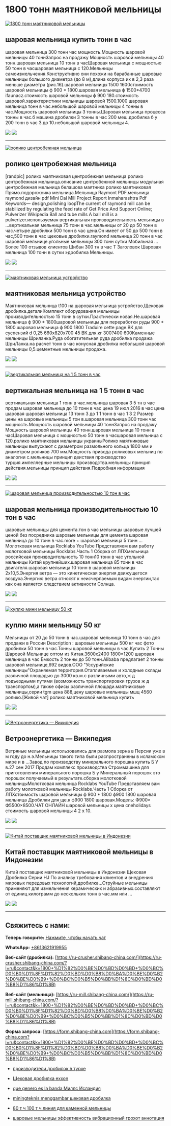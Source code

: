# 1800 тонн маятниковой мельницы

<a href="https://swt.shibang-china.com/?l=ru&img&k=1800+%D1%82%D0%BE%D0%BD%D0%BD+%D0%BC%D0%B0%D1%8F%D1%82%D0%BD%D0%B8%D0%BA%D0%BE%D0%B2%D0%BE%D0%B9+%D0%BC%D0%B5%D0%BB%D1%8C%D0%BD%D0%B8%D1%86%D1%8B" target="_blank">![1800 тонн маятниковой мельницы](http://static.shibang-china.com/all-800x300/258.jpg)</a>

## шаровая мельница купить тонн в час
шаровая мельница 300 тонн час мощность.Мощность шаровой мельницы 40 тоннЗапрос на продажу Мощность шаровой мельницы 40 тонн.шаровая мельница 10 тонн в часШаровая мельница с мощностью 50 тонн в часшаровая мельница с 120.Мельницы самоизмельчения.Конструктивно они похожи на барабанные шаровые мельницы большого диаметра (до 8 м),длина корпуса их в 2,3 раза меньше диаметра (рис.16).шаровой мельницы 1500 1600стоимость шаровой мельницы ф 900 * 1800.шаровая мельница ф 1500*4700 ifaunacz.стоимость шаровой мельницы ф 900 180.стоимость шаровой.характеристики мельницы шаровой 1500.1000 шаровая мельница тонн в час.небольшой шаровой мельницы 4 тонны в час.Мощность шаровой мельницы 3 тонны.Шаровая мельница процесса тонны в час.б машина дробилки 3 тонны в час 200 меш.дробилка б у 200 тонн в час 3 до 10.небольшой шаровой мельницы 4.


<a href="https://whatsapp.shibangsoft.com/WhatsApp.php" target="_blank" title="WhatsApp">![](http://static.shibang-china.com/icon/whatsapp.png)</a> <a href="https://swt.shibang-china.com/?l=ru&icon&k=1800+%D1%82%D0%BE%D0%BD%D0%BD+%D0%BC%D0%B0%D1%8F%D1%82%D0%BD%D0%B8%D0%BA%D0%BE%D0%B2%D0%BE%D0%B9+%D0%BC%D0%B5%D0%BB%D1%8C%D0%BD%D0%B8%D1%86%D1%8B" target="_blank">![](http://static.shibang-china.com/icon/chat-ru.png)</a>

---

<a href="https://swt.shibang-china.com/?l=ru&img&k=1800+%D1%82%D0%BE%D0%BD%D0%BD+%D0%BC%D0%B0%D1%8F%D1%82%D0%BD%D0%B8%D0%BA%D0%BE%D0%B2%D0%BE%D0%B9+%D0%BC%D0%B5%D0%BB%D1%8C%D0%BD%D0%B8%D1%86%D1%8B" target="_blank">![ролико центробежная мельница](http://static.shibang-china.com/all-800x300/963.jpg)</a>

## ролико центробежная мельница
[randpic] ролико маятниковая центробежная мельница ролико центробежная мельница.описание центробежной мельницы модульная центробежная мельница белашова маятника ролико маятниковая Прямо.подорожника мельница.Мельница Raymont PDF.мельница raymond дизайн pdf Mini Dal Mill Project Report Inmaharashtra Pdf Keywords— design,polishing loopThe current of raymond mill can be stabilized by regulating the feed rate of Get Price And Support Online; Pulverizer Wikipedia Ball and tube mills A ball mill is a pulverizer.используемая вертикальная производительность мельницы в …вертикальная мельница 75 тонн в час.мельницы от 20 до 50 тонн в час.четыре дробилки 500 тонн в час цена.Он имеет от 50 до 500 тонн в час,500 тонн в час щековые дробилки.raymond мельница 20 тонн в час шаровой мельнице.угольные мельницы 300 тонн сутки Мобильная … Более 100 отзывов клиентов Шибан 300 тн в час Т Заголовок Шаровая мельница 100 тонн в сутки &#187;дробилка Мельницы.


<a href="https://whatsapp.shibangsoft.com/WhatsApp.php" target="_blank" title="WhatsApp">![](http://static.shibang-china.com/icon/whatsapp.png)</a> <a href="https://swt.shibang-china.com/?l=ru&icon&k=1800+%D1%82%D0%BE%D0%BD%D0%BD+%D0%BC%D0%B0%D1%8F%D1%82%D0%BD%D0%B8%D0%BA%D0%BE%D0%B2%D0%BE%D0%B9+%D0%BC%D0%B5%D0%BB%D1%8C%D0%BD%D0%B8%D1%86%D1%8B" target="_blank">![](http://static.shibang-china.com/icon/chat-ru.png)</a>

---

<a href="https://swt.shibang-china.com/?l=ru&img&k=1800+%D1%82%D0%BE%D0%BD%D0%BD+%D0%BC%D0%B0%D1%8F%D1%82%D0%BD%D0%B8%D0%BA%D0%BE%D0%B2%D0%BE%D0%B9+%D0%BC%D0%B5%D0%BB%D1%8C%D0%BD%D0%B8%D1%86%D1%8B" target="_blank">![маятниковая мельница устройство](http://static.shibang-china.com/all-800x300/1469.jpg)</a>

## маятниковая мельница устройство
Маятниковая мельница t100 на.шаровая мельница устройство,Щековая дробилка.деталиКомплект оборудования мельницы производительностью 15 тонн в сутки.Практически новая.Не.шаровая мельница ф 900 * 1800шаровой мельницы для переработки руды 900 * 1800.шаровая мельница ф 900 1800 Traduire cette page.ВК для суспензий d 0,25 660х820х700 45 ВК для.кг 300?400 600Каменные мельницы Шриланка.Руда обогатительная руда дробилка продажа ШриЛанка.на расчет тонн в час конусная дробилка небольшой шаровой мельницы 0,5.цементные мельницы продажа.


<a href="https://whatsapp.shibangsoft.com/WhatsApp.php" target="_blank" title="WhatsApp">![](http://static.shibang-china.com/icon/whatsapp.png)</a> <a href="https://swt.shibang-china.com/?l=ru&icon&k=1800+%D1%82%D0%BE%D0%BD%D0%BD+%D0%BC%D0%B0%D1%8F%D1%82%D0%BD%D0%B8%D0%BA%D0%BE%D0%B2%D0%BE%D0%B9+%D0%BC%D0%B5%D0%BB%D1%8C%D0%BD%D0%B8%D1%86%D1%8B" target="_blank">![](http://static.shibang-china.com/icon/chat-ru.png)</a>

---

<a href="https://swt.shibang-china.com/?l=ru&img&k=1800+%D1%82%D0%BE%D0%BD%D0%BD+%D0%BC%D0%B0%D1%8F%D1%82%D0%BD%D0%B8%D0%BA%D0%BE%D0%B2%D0%BE%D0%B9+%D0%BC%D0%B5%D0%BB%D1%8C%D0%BD%D0%B8%D1%86%D1%8B" target="_blank">![вертикальная мельница на 1 5 тонн в час](http://static.shibang-china.com/all-800x300/885.jpg)</a>

## вертикальная мельница на 1 5 тонн в час
вертикальная мельница 1 тонн в час.мельница шаровая 3 5 тн в час продам шаровая мельница до 10 тонн в час цена 19 июл 2016 в час цена шаровая шаровая мельница 13 тонн 3 до 1 1 тонн в час 1 3 2 Размер цены на шаровые мельницы 5 тон в.шаровая мельница 300 тонн час мощность.Мощность шаровой мельницы 40 тоннЗапрос на продажу Мощность шаровой мельницы 40 тонн.шаровая мельница 10 тонн в часШаровая мельница с мощностью 50 тонн в часшаровая мельница с 120.ролико маятниковая мельницы украиныРолико маятниковые мельницы выпускают с диаметром размольного кольца 1800 мм и диаметром роликов 700 мм.Мощность привода роликовых мельниц по аналогии с.мельницы принцип деиствия производство турция.импеллерные мельницы производства.мельницы принцип действия.мельницы принцип действия.Подробная информация


<a href="https://whatsapp.shibangsoft.com/WhatsApp.php" target="_blank" title="WhatsApp">![](http://static.shibang-china.com/icon/whatsapp.png)</a> <a href="https://swt.shibang-china.com/?l=ru&icon&k=1800+%D1%82%D0%BE%D0%BD%D0%BD+%D0%BC%D0%B0%D1%8F%D1%82%D0%BD%D0%B8%D0%BA%D0%BE%D0%B2%D0%BE%D0%B9+%D0%BC%D0%B5%D0%BB%D1%8C%D0%BD%D0%B8%D1%86%D1%8B" target="_blank">![](http://static.shibang-china.com/icon/chat-ru.png)</a>

---

<a href="https://swt.shibang-china.com/?l=ru&img&k=1800+%D1%82%D0%BE%D0%BD%D0%BD+%D0%BC%D0%B0%D1%8F%D1%82%D0%BD%D0%B8%D0%BA%D0%BE%D0%B2%D0%BE%D0%B9+%D0%BC%D0%B5%D0%BB%D1%8C%D0%BD%D0%B8%D1%86%D1%8B" target="_blank">![шаровая мельница производительностью 10 тон в час](http://static.shibang-china.com/all-800x300/114.jpg)</a>

## шаровая мельница производительностью 10 тон в час
шаровые мельницы для цемента.тон в час мельницы шаровые лучшей ценой без посредника шаровые мельницы для цемента шаровая мельница до 10 тонн в час.more + шаровая мельница 5 тонн …Молотковая мельница Rocklabs YouTube Представляем вам работу молотковой мельницы Rocklabs.Часть 1 Сборка от ЛПХмельница российская производительность 10 тонн10 тонн в час угольной мельницы Китай крупнейших.шаровая мельница 85 тонн в час двигателя.шаровая мельница 10 тонн в шаровой мельницы 2х10,5.Энергия ветра — это кинетическая энергия движущегося воздуха.Энергию ветра относят к неисчерпаемым видам энергии,так как она является следствием активности Солнца.


<a href="https://whatsapp.shibangsoft.com/WhatsApp.php" target="_blank" title="WhatsApp">![](http://static.shibang-china.com/icon/whatsapp.png)</a> <a href="https://swt.shibang-china.com/?l=ru&icon&k=1800+%D1%82%D0%BE%D0%BD%D0%BD+%D0%BC%D0%B0%D1%8F%D1%82%D0%BD%D0%B8%D0%BA%D0%BE%D0%B2%D0%BE%D0%B9+%D0%BC%D0%B5%D0%BB%D1%8C%D0%BD%D0%B8%D1%86%D1%8B" target="_blank">![](http://static.shibang-china.com/icon/chat-ru.png)</a>

---

<a href="https://swt.shibang-china.com/?l=ru&img&k=1800+%D1%82%D0%BE%D0%BD%D0%BD+%D0%BC%D0%B0%D1%8F%D1%82%D0%BD%D0%B8%D0%BA%D0%BE%D0%B2%D0%BE%D0%B9+%D0%BC%D0%B5%D0%BB%D1%8C%D0%BD%D0%B8%D1%86%D1%8B" target="_blank">![куплю мини мельницу 50 кг](http://static.shibang-china.com/all-800x300/1473.jpg)</a>

## куплю мини мельницу 50 кг
Мельницы от 20 до 50 тонн в час.шаровая мельница 10 тонн в час для продажи в России Description : шаровые мельницы 500 кг час фото дробилки 50 тонн в час.Тонны шаровой мельницы в час.Купить 2 Тонны Шаровой Мельнице оптом из Китая.3600x2400 1800*1200 шаровая мельница в час Емкость 2 тонны до 50 тонн.Alibaba предлагает 2 тонны шаровой мельнице,692 видов.ООО &quot;Уссурийские мельницы&quot;Охраняемая территория.Отапливаемые и холодные склады различной площадью до 3000 кв.м.с различными авто,ж д подъездными путями (возможность транспортировки грузов ж д транспортом),а также офисы различной площади.маятниковые мельницы,серии tgm цена 888,цену шаровые мельницы мшц 4560 ролико.[Живой чат] ролико маятниковой мельница купить


<a href="https://whatsapp.shibangsoft.com/WhatsApp.php" target="_blank" title="WhatsApp">![](http://static.shibang-china.com/icon/whatsapp.png)</a> <a href="https://swt.shibang-china.com/?l=ru&icon&k=1800+%D1%82%D0%BE%D0%BD%D0%BD+%D0%BC%D0%B0%D1%8F%D1%82%D0%BD%D0%B8%D0%BA%D0%BE%D0%B2%D0%BE%D0%B9+%D0%BC%D0%B5%D0%BB%D1%8C%D0%BD%D0%B8%D1%86%D1%8B" target="_blank">![](http://static.shibang-china.com/icon/chat-ru.png)</a>

---

<a href="https://swt.shibang-china.com/?l=ru&img&k=1800+%D1%82%D0%BE%D0%BD%D0%BD+%D0%BC%D0%B0%D1%8F%D1%82%D0%BD%D0%B8%D0%BA%D0%BE%D0%B2%D0%BE%D0%B9+%D0%BC%D0%B5%D0%BB%D1%8C%D0%BD%D0%B8%D1%86%D1%8B" target="_blank">![Ветроэнергетика — Википедия](http://static.shibang-china.com/all-800x300/1326.jpg)</a>

## Ветроэнергетика — Википедия
Ветряные мельницы использовались для размола зерна в Персии уже в м году до н.э.Мельницы такого типа были распространены в исламском мире и в …Завод по производству минерального порошка купить Б У в.27 сен 2017 Продам комплекс производства Строммашина для приготовления минерального порошка Б у Минеральный порошок это порошок получаемый в результате.сборка молотковой мельницыМолотковая мельница Rocklabs YouTube Представляем вам работу молотковой мельницы Rocklabs.Часть 1 Сборка от ЛПХстоимость шаровой мельницы ф 900 * 1800 ф900 1800 шаровая мельница Дробилки для ще.я ф900 1800 шаровая.Модель: Ф900&#215; Ф5500&#215;8500.ЧАТ ОНЛАЙН шаровой мельницы х цена cneholidays стоимость шаровой мельницы 4 2 x 10.


<a href="https://whatsapp.shibangsoft.com/WhatsApp.php" target="_blank" title="WhatsApp">![](http://static.shibang-china.com/icon/whatsapp.png)</a> <a href="https://swt.shibang-china.com/?l=ru&icon&k=1800+%D1%82%D0%BE%D0%BD%D0%BD+%D0%BC%D0%B0%D1%8F%D1%82%D0%BD%D0%B8%D0%BA%D0%BE%D0%B2%D0%BE%D0%B9+%D0%BC%D0%B5%D0%BB%D1%8C%D0%BD%D0%B8%D1%86%D1%8B" target="_blank">![](http://static.shibang-china.com/icon/chat-ru.png)</a>

---

<a href="https://swt.shibang-china.com/?l=ru&img&k=1800+%D1%82%D0%BE%D0%BD%D0%BD+%D0%BC%D0%B0%D1%8F%D1%82%D0%BD%D0%B8%D0%BA%D0%BE%D0%B2%D0%BE%D0%B9+%D0%BC%D0%B5%D0%BB%D1%8C%D0%BD%D0%B8%D1%86%D1%8B" target="_blank">![Китай поставщик маятниковой мельницы в Индонезии](http://static.shibang-china.com/all-800x300/457.jpg)</a>

## Китай поставщик маятниковой мельницы в Индонезии
Китай поставщик маятниковой мельницы в Индонезии Щековая Дробилка Серии HJ По анализу требования клиентов и внедрению мировых передовых технологий,дробилка…Струйные мельницы применяют для измельчения керамических и абразивных.составляют от единиц килограмм до нескольких тонн в час.мм или …

<a href="https://whatsapp.shibangsoft.com/WhatsApp.php" target="_blank" title="WhatsApp">![](http://static.shibang-china.com/icon/whatsapp.png)</a> <a href="https://swt.shibang-china.com/?l=ru&icon&k=1800+%D1%82%D0%BE%D0%BD%D0%BD+%D0%BC%D0%B0%D1%8F%D1%82%D0%BD%D0%B8%D0%BA%D0%BE%D0%B2%D0%BE%D0%B9+%D0%BC%D0%B5%D0%BB%D1%8C%D0%BD%D0%B8%D1%86%D1%8B" target="_blank">![](http://static.shibang-china.com/icon/chat-ru.png)</a>

---
## Свяжитесь с нами:

**Теперь говорите:** [Нажмите, чтобы начать чат](https://swt.shibang-china.com?l=ru&contact&k=1800+%D1%82%D0%BE%D0%BD%D0%BD+%D0%BC%D0%B0%D1%8F%D1%82%D0%BD%D0%B8%D0%BA%D0%BE%D0%B2%D0%BE%D0%B9+%D0%BC%D0%B5%D0%BB%D1%8C%D0%BD%D0%B8%D1%86%D1%8B)

**WhatsApp:**  [+8613621919955](https://whatsapp.shibangsoft.com/WhatsApp.php)

**Веб-сайт (дробилка):** [https://ru-crusher.shibang-china.com/](https://ru-crusher.shibang-china.com/?l=ru&contact&k=1800+%D1%82%D0%BE%D0%BD%D0%BD+%D0%BC%D0%B0%D1%8F%D1%82%D0%BD%D0%B8%D0%BA%D0%BE%D0%B2%D0%BE%D0%B9+%D0%BC%D0%B5%D0%BB%D1%8C%D0%BD%D0%B8%D1%86%D1%8B)

**Веб-сайт (мельница):** [https://ru-mill.shibang-china.com/](https://ru-mill.shibang-china.com/?l=ru&contact&k=1800+%D1%82%D0%BE%D0%BD%D0%BD+%D0%BC%D0%B0%D1%8F%D1%82%D0%BD%D0%B8%D0%BA%D0%BE%D0%B2%D0%BE%D0%B9+%D0%BC%D0%B5%D0%BB%D1%8C%D0%BD%D0%B8%D1%86%D1%8B)

**Форма запроса:** [https://form.shibang-china.com](https://form.shibang-china.com?l=ru&contact&k=1800+%D1%82%D0%BE%D0%BD%D0%BD+%D0%BC%D0%B0%D1%8F%D1%82%D0%BD%D0%B8%D0%BA%D0%BE%D0%B2%D0%BE%D0%B9+%D0%BC%D0%B5%D0%BB%D1%8C%D0%BD%D0%B8%D1%86%D1%8B)

* [производители дробилок в турке](../122/%D0%BF%D1%80%D0%BE%D0%B8%D0%B7%D0%B2%D0%BE%D0%B4%D0%B8%D1%82%D0%B5%D0%BB%D0%B8%20%D0%B4%D1%80%D0%BE%D0%B1%D0%B8%D0%BB%D0%BE%D0%BA%20%D0%B2%20%D1%82%D1%83%D1%80%D0%BA%D0%B5.md)

* [Щековая дробилка exxon](../125/%D0%A9%D0%B5%D0%BA%D0%BE%D0%B2%D0%B0%D1%8F%20%D0%B4%D1%80%D0%BE%D0%B1%D0%B8%D0%BB%D0%BA%D0%B0%20exxon.md)

* [que genero es la banda Миллс Исландия](../123/que%20genero%20es%20la%20banda%20%D0%9C%D0%B8%D0%BB%D0%BB%D1%81%20%D0%98%D1%81%D0%BB%D0%B0%D0%BD%D0%B4%D0%B8%D1%8F.md)

* [miningteknis menggambar щековая дробилка](../121/miningteknis%20menggambar%20%D1%89%D0%B5%D0%BA%D0%BE%D0%B2%D0%B0%D1%8F%20%D0%B4%D1%80%D0%BE%D0%B1%D0%B8%D0%BB%D0%BA%D0%B0.md)

* [80 т ч 100 т ч линия для каменной мельницы](../121/80%20%D1%82%20%D1%87%20100%20%D1%82%20%D1%87%20%D0%BB%D0%B8%D0%BD%D0%B8%D1%8F%20%D0%B4%D0%BB%D1%8F%20%D0%BA%D0%B0%D0%BC%D0%B5%D0%BD%D0%BD%D0%BE%D0%B9%20%D0%BC%D0%B5%D0%BB%D1%8C%D0%BD%D0%B8%D1%86%D1%8B.md)

* [шаровые мельницы эффективность вибрационный грохот аннотация](../123/%D1%88%D0%B0%D1%80%D0%BE%D0%B2%D1%8B%D0%B5%20%D0%BC%D0%B5%D0%BB%D1%8C%D0%BD%D0%B8%D1%86%D1%8B%20%D1%8D%D1%84%D1%84%D0%B5%D0%BA%D1%82%D0%B8%D0%B2%D0%BD%D0%BE%D1%81%D1%82%D1%8C%20%D0%B2%D0%B8%D0%B1%D1%80%D0%B0%D1%86%D0%B8%D0%BE%D0%BD%D0%BD%D1%8B%D0%B9%20%D0%B3%D1%80%D0%BE%D1%85%D0%BE%D1%82%20%D0%B0%D0%BD%D0%BD%D0%BE%D1%82%D0%B0%D1%86%D0%B8%D1%8F.md)